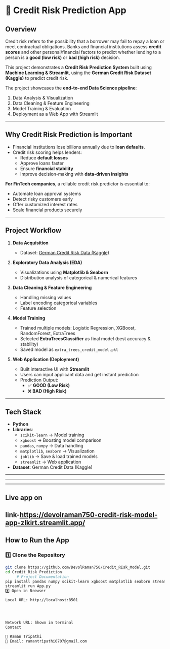 # 🏦 Credit Risk Prediction App

## Overview
Credit risk refers to the possibility that a borrower may fail to repay a loan or meet contractual obligations. Banks and financial institutions assess **credit scores** and other personal/financial factors to predict whether lending to a person is a **good (low risk)** or **bad (high risk)** decision.

This project demonstrates a **Credit Risk Prediction System** built using **Machine Learning & Streamlit**, using the **German Credit Risk Dataset (Kaggle)** to predict credit risk.

The project showcases the **end-to-end Data Science pipeline**:  
1. Data Analysis & Visualization  
2. Data Cleaning & Feature Engineering  
3. Model Training & Evaluation  
4. Deployment as a Web App with Streamlit  

---

## Why Credit Risk Prediction is Important
- Financial institutions lose billions annually due to **loan defaults**.  
- Credit risk scoring helps lenders:  
  - Reduce **default losses**  
  - Approve loans faster  
  - Ensure **financial stability**  
  - Improve decision-making with **data-driven insights**  

**For FinTech companies**, a reliable credit risk predictor is essential to:  
- Automate loan approval systems  
- Detect risky customers early  
- Offer customized interest rates  
- Scale financial products securely  

---

## Project Workflow
1. **Data Acquisition**  
   - Dataset: [German Credit Risk Data (Kaggle)](https://www.kaggle.com/)  

2. **Exploratory Data Analysis (EDA)**  
   - Visualizations using **Matplotlib & Seaborn**  
   - Distribution analysis of categorical & numerical features  

3. **Data Cleaning & Feature Engineering**  
   - Handling missing values  
   - Label encoding categorical variables  
   - Feature selection  

4. **Model Training**  
   - Trained multiple models: Logistic Regression, XGBoost, RandomForest, ExtraTrees  
   - Selected **ExtraTreesClassifier** as final model (best accuracy & stability)  
   - Saved model as `extra_trees_credit_model.pkl`  

5. **Web Application (Deployment)**  
   - Built interactive UI with **Streamlit**  
   - Users can input applicant data and get instant prediction  
   - Prediction Output:  
     - ✅ **GOOD (Low Risk)**  
     - ❌ **BAD (High Risk)**  

---

## Tech Stack
- **Python**  
- **Libraries**:  
  - `scikit-learn` → Model training  
  - `xgboost` → Boosting model comparison  
  - `pandas`, `numpy` → Data handling  
  - `matplotlib`, `seaborn` → Visualization  
  - `joblib` → Save & load trained models  
  - `streamlit` → Web application  
- **Dataset**: German Credit Data (Kaggle)  

---


        
---
---
## Live app on 
link-https://devolraman750-credit-risk-model-app-zlkirt.streamlit.app/
---

## How to Run the App

### 1️⃣ Clone the Repository
```bash
git clone https://github.com/DevolRaman750/Credit_RIsk_Model.git
cd Credit_Risk_Prediction
     # Project Documentation
pip install pandas numpy scikit-learn xgboost matplotlib seaborn streamlit joblib
streamlit run App.py
4️⃣ Open in Browser

Local URL: http://localhost:8501




Network URL: Shown in terminal
Contact

👤 Raman Tripathi
📩 Email: ramantripathi0707@gmail.com


